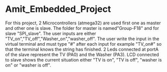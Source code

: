 # Amit_Embedded_Project
For this project, 2 Microcontrollers (atmega32) are used first one as master and other one is slave.
The folder for master is named"Group-F18" and for slave "SPI_slave".
The user inputs are either "TV_on","TV_off","Washer_on","washer_off". 
The user write the input in the virtual terminal and must type "#" after each input for example "TV_on#" so that the terminal knows the string has finished.
2 Leds connected at portA of the slave represent the TV (PA0) and the Washer (PA3).
LCD connected to slave shows the current situation either "TV is on", "TV is off", "washer is on" or "washer is off".
